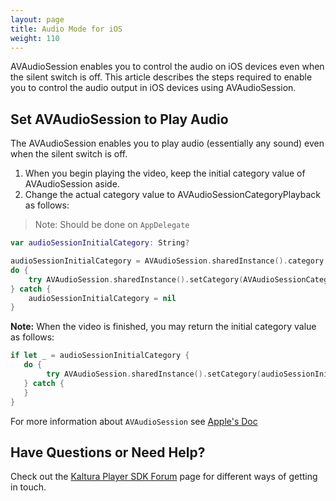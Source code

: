 ```yaml
---
layout: page
title: Audio Mode for iOS
weight: 110
---
```


AVAudioSession enables you to control the audio on iOS devices even when the silent switch is off. This article describes the steps required to enable you to control the audio output in iOS devices using AVAudioSession.

## Set AVAudioSession to Play Audio  

The AVAudioSession enables you to play audio (essentially any sound) even when the silent switch is off.

1. When you begin playing the video, keep the initial category value of AVAudioSession aside.
2. Change the actual category value to AVAudioSessionCategoryPlayback as follows:

> Note: Should be done on `AppDelegate`

```swift
var audioSessionInitialCategory: String?

audioSessionInitialCategory = AVAudioSession.sharedInstance().category
do {
    try AVAudioSession.sharedInstance().setCategory(AVAudioSessionCategoryPlayback)
} catch {
    audioSessionInitialCategory = nil
}
```

**Note:** When the video is finished, you may return the initial category value as follows:

```swift
if let _ = audioSessionInitialCategory {
   do {
        try AVAudioSession.sharedInstance().setCategory(audioSessionInitialCategory!)
   } catch {
   }
}
```

For more information about `AVAudioSession` see [Apple's Doc](https://developer.apple.com/library/content/documentation/Audio/Conceptual/AudioSessionProgrammingGuide/AudioSessionBasics/AudioSessionBasics.html)


## Have Questions or Need Help?

Check out the [Kaltura Player SDK Forum](https://forum.kaltura.org/c/playkit) page for different ways of getting in touch.
